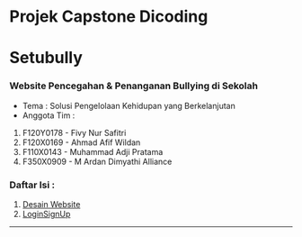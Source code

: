 # Projek Capstone Dicoding
# Setubully
### Website Pencegahan & Penanganan Bullying di Sekolah 

* Tema : Solusi Pengelolaan Kehidupan yang Berkelanjutan
* Anggota Tim : 

1. F120Y0178 - Fivy Nur Safitri
2. F120X0169 - Ahmad Afif Wildan 
3. F110X0143 - Muhammad Adji Pratama
4. F350X0909 - M Ardan Dimyathi Alliance

### Daftar Isi :
1. [Desain Website](https://www.figma.com/file/H0FbYno4qUhD31tvkWVuCl/UI-SETUBULLY?node-id=0%3A1&t=2Z4PPOzqlFVIzm4p-1)
2. [LoginSignUp](https://github.com/Ahmadafif007/Setubully/tree/LoginSignup)

<hr>
